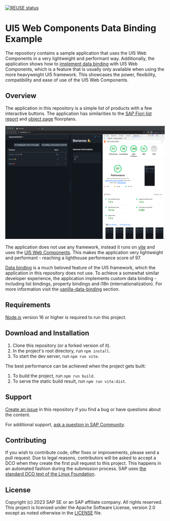 [![REUSE status](https://api.reuse.software/badge/github.com/SAP-samples/ui5-webcomponents-data-binding-example)](https://api.reuse.software/info/github.com/SAP-samples/ui5-webcomponents-data-binding-example)

# UI5 Web Components Data Binding Example

The repository contains a sample application that uses the UI5 Web Components in a very lightweight and performant way. Additionally, the application shows how to [implement data binding](/extensions/vanilla-data-binding/) with UI5 Web Components, which is a feature that is usually only available when using the more heavyweight UI5 framework. This showcases the power, flexibility, compatibility and ease of use of the UI5 Web Components.

## Overview

The application in this repository is a simple list of products with a few interactive buttons. The application has similarities to the [SAP Fiori list report](https://experience.sap.com/fiori-design-web/list-report-floorplan-sap-fiori-element/) and [object page](https://experience.sap.com/fiori-design-web/object-page/) floorplans.

![screen shot](/application.png)

The application does not use any framework, instead it runs on [vite](https://vitejs.dev/) and uses the [UI5 Web Components](https://sap.github.io/ui5-webcomponents/). This makes the application very lightweight and performant - reaching a lighthouse performance score of 97.

[Data binding](https://sapui5.hana.ondemand.com/sdk/#/topic/68b9644a253741e8a4b9e4279a35c247) is a much beloved feature of the UI5 framework, which the application in this repository does not use. To achieve a somewhat similar developer experience, the application implements custom data binding - including list bindings, property bindings and i18n (internationalization). For more information visit the [vanilla-data-binding](/extensions/vanilla-data-binding/) section.

## Requirements

[Node.js](https://nodejs.org/en/download) version 16 or higher is required to run this project.

## Download and Installation

1. Clone this repository (or a forked version of it).
1. In the project's root directory, run `npm install`.
1. To start the dev server, run `npm run vite`.

The best performance can be achieved when the project gets built:

1. To build the project, run `npm run build`.
1. To serve the static build result, run `npm run vite:dist`.

## Support
[Create an issue](https://github.com/SAP-samples/ui5-webcomponents-data-binding-example/issues) in this repository if you find a bug or have questions about the content.
 
For additional support, [ask a question in SAP Community](https://answers.sap.com/questions/ask.html).

## Contributing
If you wish to contribute code, offer fixes or improvements, please send a pull request. Due to legal reasons, contributors will be asked to accept a DCO when they create the first pull request to this project. This happens in an automated fashion during the submission process. SAP uses [the standard DCO text of the Linux Foundation](https://developercertificate.org/).

## License
Copyright (c) 2023 SAP SE or an SAP affiliate company. All rights reserved. This project is licensed under the Apache Software License, version 2.0 except as noted otherwise in the [LICENSE](LICENSE) file.
